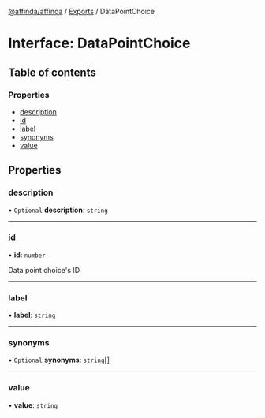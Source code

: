 [@affinda/affinda](../README.md) / [Exports](../modules.md) / DataPointChoice

# Interface: DataPointChoice

## Table of contents

### Properties

- [description](DataPointChoice.md#description)
- [id](DataPointChoice.md#id)
- [label](DataPointChoice.md#label)
- [synonyms](DataPointChoice.md#synonyms)
- [value](DataPointChoice.md#value)

## Properties

### description

• `Optional` **description**: `string`

___

### id

• **id**: `number`

Data point choice's ID

___

### label

• **label**: `string`

___

### synonyms

• `Optional` **synonyms**: `string`[]

___

### value

• **value**: `string`
